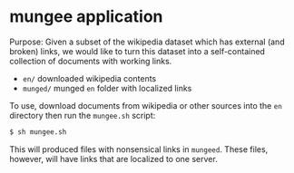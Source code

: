 # mungee application

Purpose: Given a subset of the wikipedia dataset which has external (and broken) links, we would like to turn this dataset into a self-contained collection of documents with working links.

- `en/`       downloaded wikipedia contents
- `munged/`   munged `en` folder with localized links

To use, download documents from wikipedia or other sources into the `en` directory then run the `mungee.sh` script:

```bash
$ sh mungee.sh
```

This will produced files with nonsensical links in `mungeed`.  These files, however, will have links that are localized to one server.


